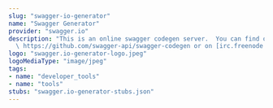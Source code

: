 ```yaml
---
slug: "swagger-io-generator"
name: "Swagger Generator"
provider: "swagger.io"
description: "This is an online swagger codegen server.  You can find out more at\
  \ https://github.com/swagger-api/swagger-codegen or on [irc.freenode.net, #swagger](http://swagger.io/irc/)."
logo: "swagger.io-generator-logo.jpeg"
logoMediaType: "image/jpeg"
tags:
- name: "developer_tools"
- name: "tools"
stubs: "swagger.io-generator-stubs.json"
---
```


